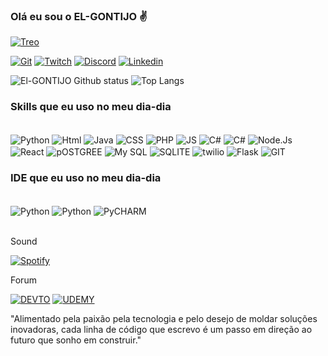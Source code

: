  
 ### Olá eu sou o EL-GONTIJO ✌️

 [![Treo](https://img.shields.io/website?label=treo.com.br&style=for-the-badge&url=https://treo.com.br/)](https://treo.com.br/)

 [![Git](https://img.shields.io/badge/GitHub-100000?style=for-the-badge&logo=github&logoColor=white)](https://www.twitch.tv/elgontijo)
[![Twitch](https://img.shields.io/badge/Twitch-9146FF?style=for-the-badge&logo=twitch&logo=twitch&logoColor=white)](https://www.twitch.tv/elgontijo)
[![Discord](https://img.shields.io/badge/Discord-7289DA?style=for-the-badge&logo=discord&logoColor=white)](https://www.twitch.tv/elgontijo)
[![Linkedin](https://img.shields.io/badge/LinkedIn-0077B5?style=for-the-badge&logo=linkedin&logoColor=white)](https://www.twitch.tv/elgontijo)



![El-GONTIJO Github status](https://github-readme-stats.vercel.app/api?username=el-gontijo&show_icons=true&theme=merko) ![Top Langs](https://github-readme-stats.vercel.app/api/top-langs/?username=anuraghazra&layout=compact)

### Skills que eu uso no meu dia-dia

<div style="display: inline_block"><br/>
 <img align="center" alt="Python" src="https://img.shields.io/badge/Python-14354C?style=for-the-badge&logo=python&logoColor=white" />
 <img align="center" alt="Html" src="https://img.shields.io/badge/HTML-239120?style=for-the-badge&logo=html5&logoColor=white" />
 <img align="center" alt="Java" src="https://img.shields.io/badge/Java-ED8B00?style=for-the-badge&logo=openjdk&logoColor=white" />
 <img align="center" alt="CSS" src="https://img.shields.io/badge/CSS-239120?&style=for-the-badge&logo=css3&logoColor=white" />
 <img align="center" alt="PHP" src="https://img.shields.io/badge/PHP-777BB4?style=for-the-badge&logo=php&logoColor=white" />
 <img align="center" alt="JS" src="https://img.shields.io/badge/JavaScript-F7DF1E?style=for-the-badge&logo=javascript&logoColor=black" />
 <img align="center" alt="C#" src="https://img.shields.io/badge/C%23-239120?style=for-the-badge&logo=c-sharp&logoColor=white" />
 <img align="center" alt="C#" src="https://img.shields.io/badge/Django-092E20?style=for-the-badge&logo=django&logoColor=white" />
 <img align="center" alt="Node.Js" src="https://img.shields.io/badge/Node.js-43853D?style=for-the-badge&logo=node.js&logoColor=white" />
 <img align="center" alt="React" src="https://img.shields.io/badge/React-20232A?style=for-the-badge&logo=react&logoColor=61DAFB" />
 <img align="center" alt="pOSTGREE" src="https://img.shields.io/badge/PostgreSQL-316192?style=for-the-badge&logo=postgresql&logoColor=white" />
 <img align="center" alt="My SQL" src="https://img.shields.io/badge/MySQL-00000F?style=for-the-badge&logo=mysql&logoColor=white" />
 <img align="center" alt="SQLITE" src="https://img.shields.io/badge/SQLite-07405E?style=for-the-badge&logo=sqlite&logoColor=white" />
 <img align="center" alt="twilio" src="https://img.shields.io/badge/Twilio-F22F46?style=for-the-badge&logo=Twilio&logoColor=white" />
 <img align="center" alt="Flask" src="https://img.shields.io/badge/Flask-000000?style=for-the-badge&logo=flask&logoColor=white" />
 <img align="center" alt="GIT" src="https://img.shields.io/badge/GIT-E44C30?style=for-the-badge&logo=git&logoColor=white" />
 
</div>

### IDE que eu uso no meu dia-dia

<div style="display: inline_block"><br/>
 <img align="center" alt="Python" src="https://img.shields.io/badge/Visual_Studio-5C2D91?style=for-the-badge&logo=visual%20studio&logoColor=white" />
 <img align="center" alt="Python" src="https://img.shields.io/badge/Notepad++-90E59A.svg?style=for-the-badge&logo=notepad%2B%2B&logoColor=black" />
 <img align="center" alt="PyCHARM" src="https://img.shields.io/badge/PyCharm-000000.svg?&style=for-the-badge&logo=PyCharm&logoColor=white" />

</div><br/>


Sound

[![Spotify](https://img.shields.io/badge/Spotify-1ED760?&style=for-the-badge&logo=spotify&logoColor=white)]([https://www.twitch.tv/elgontijo](https://dev.to/))


Forum

[![DEVTO](https://img.shields.io/badge/dev.to-0A0A0A?style=for-the-badge&logo=devdotto&logoColor=white)]([https://www.twitch.tv/elgontijo](https://dev.to/))
[![UDEMY](https://img.shields.io/badge/Udemy-EC5252?style=for-the-badge&logo=Udemy&logoColor=white)]([https://www.twitch.tv/elgontijo](https://dev.to/))


"Alimentado pela paixão pela tecnologia e pelo desejo de moldar soluções inovadoras, cada linha de código que escrevo é um passo em direção ao futuro que sonho em construir."
